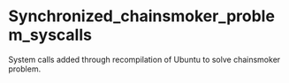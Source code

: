 # Synchronized_chainsmoker_problem_syscalls
 System calls added through recompilation of Ubuntu to solve chainsmoker problem. 
